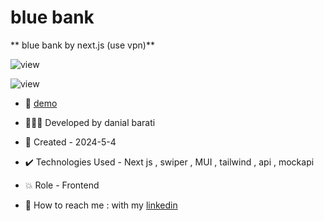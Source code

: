 # blue bank

** blue bank by next.js (use vpn)**

![view](https://github.com/danial-barati/blue-bank/assets/104683176/d8c9cd41-46af-440d-8d6c-f9936e961d43)

![view](https://github.com/danial-barati/blue-bank/assets/104683176/1a04e347-c02f-4925-9512-b567d797fd83)

- 🔗 [demo](https://blue-bank-seven.vercel.app/)

- 👩🏻‍💻 Developed by danial barati

- 📆 Created - 2024-5-4

- ✔️ Technologies Used - Next js , swiper , MUI , tailwind , api , mockapi

- 💥 Role - Frontend

- 📲 How to reach me : with my [linkedin](https://www.linkedin.com/in/danial-barati-0a9804291/)

